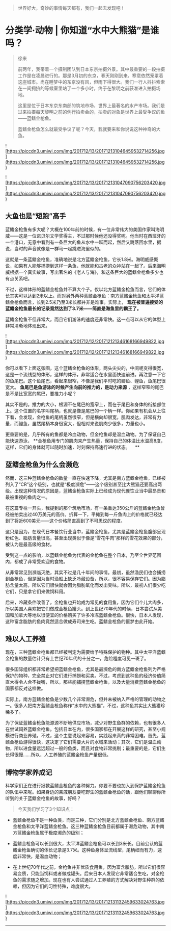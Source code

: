 > 世界好大，奇妙的事情每天都有，我们一起去发现吧！

# 分类学·动物 | 你知道“水中大熊猫”是谁吗？

> 徐来
> 
> 前两年，我带着一个摄制团队到日本东京拍摄外景。其中最重要的一段拍摄工作是在凌晨进行的。那是3月初的东京，春天刚刚到来，寒意依然笼罩着这座城市。尚在睡梦中的东京没有风，但雨下得很大。我们一行人抖抖索索在一间拥挤的等候室里站了一个多小时，终于在黎明之前获准进入拍摄场地。
> 
> 这里是位于日本东京东南部的筑地市场，世界上最著名的水产市场。我们是过来拍摄每天黎明之前的例行拍卖会的，拍卖的对象是世界上最受争议的鱼——蓝鳍金枪鱼。
> 
> 蓝鳍金枪鱼怎么就最受争议了呢？今天，我就要来和你说说这种神奇的大鱼。

![https://piccdn3.umiwi.com/img/201712/13/201712131046459532714256.jpg](https://piccdn3.umiwi.com/img/201712/13/201712131046459532714256.jpg)

![https://piccdn3.umiwi.com/img/201712/13/201712131047090756203420.jpg](https://piccdn3.umiwi.com/img/201712/13/201712131047090756203420.jpg)

## 大鱼也是“短跑”高手

蓝鳍金枪鱼有多大呢？大概在100年前的时候，有一位非常伟大的美国作家叫海明威——这是一位诺贝尔文学奖得主，不过那时候他还没得奖呢。他当时在西班牙的一个港口，无意中看到有一条巨大的鱼从水中一跃而起，然后又跳落回水里，据说，当时的声音就像是一群马一起跳进海里似的。

这就是一条蓝鳍金枪鱼，准确地说是北方蓝鳍金枪鱼，它长1.8米。海明威感慨说，如果有人能够捕捞到这样一条鱼，他就能和古老的众神站在一起了。后来海明威根据一个真实故事，写出著名的《老人与海》，和这条巨大的蓝鳍金枪鱼多少也有点关系吧。

不过，这样体形的蓝鳍金枪鱼并不算大个子。仅以北方蓝鳍金枪鱼而言，它们的体长其实可以达到2米以上。而对另外两种蓝鳍金枪鱼：南方蓝鳍金枪鱼和太平洋蓝鳍金枪鱼而言，长到2.5米乃至3米长都并非是难事。实际上， **现在被普遍接受的蓝鳍金枪鱼最长的记录竟然达到了3.7米——简直是海鱼里的霸王了。**

蓝鳍金枪鱼不但非常大，而且它们游泳的速度还非常快。这一点可以从它的体型上非常清晰地体现出来。

![https://piccdn3.umiwi.com/img/201712/12/201712121346168166949822.jpg](https://piccdn3.umiwi.com/img/201712/12/201712121346168166949822.jpg)

你可以看下上面这张图，这个蓝鳍金枪鱼的体形，两头尖尖的，中间呢变得很宽，这是一个流线型的体形，这样的体形，非常适合在水里面快速前进。再注意一下它的鱼尾巴。这个鱼尾巴，看起来很窄，不像是我们平时吃的鲫鱼、鲤鱼，鱼尾巴很宽大。 **鱼尾巴是鱼游泳的时候产生向前的推力的，是动力来源** ，这样窄窄的尾巴是不是比宽宽的尾巴，要推力小呢？

其实不是的。推力的大小，根源不在尾巴的宽窄上，而在于尾巴和身体的衔接部位上。这个位置的名字叫尾柄，也就是像是尾巴的一个柄一样。你如果有机会从上往下看，会发现，金枪鱼的尾柄虽然很窄，但是横向却很宽，肌肉发达，非常有力量，而鲤鱼，虽然尾柄本身很宽大，但相对来说肌肉少很多，力量也小。

更重要的是，几乎所有的鱼都是冷血动物，但金枪鱼却是温血动物。为了保证自己能快速游泳， **金枪鱼用专门的肌肉来产生热量，保持自己的体温比水温高8度，这样，它们的身体就可以随时加速，时刻保持高速行进的状态。    **

## 蓝鳍金枪鱼为什么会濒危

然而，这三种蓝鳍金枪鱼的数量一直在快速下降，尤其是南方蓝鳍金枪鱼，已经被列入了“CR”这个级别，也就是“极度濒危”——这个级别甚至比大熊猫还要高出两级。出现这种情况的原因是，蓝鳍金枪鱼实际上已经成为现代餐饮业当中最昂贵和最被重视的鱼肉之一。

在这篇专栏一开头，我提到的那个筑地市场，有一条重达350公斤的蓝鳍金枪鱼曾经被拍卖出过40万美元的高价。折算一下，平摊到每一斤鱼肉上的价格就已经达到了将近600美元——这个价格简直高到了不可思议的程度。

这只是因为，在现代日本餐饮行业当中，蓝鳍金枪鱼，尤其是蓝鳍金枪鱼腹部呈现粉红色、脂肪含量很高，甚至出现类似于像是“雪花牛肉”那样的雪花效果的部分，被认为是最高级的食材。

受到这一点的影响，以蓝鳍金枪鱼为代表的金枪鱼在整个日本，乃至全世界范围内，都成了非常受欢迎的食物。

从非常常见到濒临灭绝，其实不过是几十年间的事情。最初，虽然渔民们也会捕捞到金枪鱼，但是因为当时渔船上缺乏冷藏设备，所以，很不容易保存它们。因为脂肪含量太高，所以它们很快就会因为脂肪氧化而发出臭味。所以，最初人们很少吃它们，只是拿它们来做饲料用。

后来，冷藏条件改善了，金枪鱼也开始成为常见的食用鱼，因为它们个儿大肉多，所以美国人喜欢把它们做成金枪鱼罐头。到上世纪70年代的时候，日本尝试从美国和加拿大等地以很便宜的价格购买了许多冷冻蓝鳍金枪鱼。很快，日本人发现，这种富含脂肪的鱼肉竟然适合做成寿司来生吃。蓝鳍金枪鱼的噩梦由此开始。    

## 难以人工养殖

现在，三种蓝鳍金枪鱼都已经被判定为需要给予特殊保护的物种。其中太平洋蓝鳍金枪鱼的数量估计只有上世纪70年代的十分之一，危险程度可见一斑了。

很多国际组织都非常希望把蓝鳍金枪鱼，尤其是最濒危的南方蓝鳍金枪鱼列为严格保护的物种，完全禁止对它们进行捕捞和买卖。不过，考虑到这种鱼的经济价值简直大得令人合不拢嘴，所以，那些能捕捞蓝鳍金枪鱼，以及大量消费蓝鳍金枪鱼的国家都反对这样做。

实际上，南方蓝鳍金枪鱼是少数几个非常濒危，但并未被纳入严格的管理的动物之一。很多人把南方蓝鳍金枪鱼称作“水中的大熊猫”，不过，这种鱼其实比大熊猫珍稀多了。

为了保证蓝鳍金枪鱼能源源不断地供应市场，减少对野生鱼群的依赖，也有很多人在尝试饲养蓝鳍金枪鱼。包括日本在内，很多国家都在开展这样的研究，甚至小规模进行商业养殖。不过，这个主意说起来容易，实践起来真的非常困难。首先，蓝鳍金枪鱼游得很快，这决定了它们需要大片的水域来活动；其次，它们是温血动物，所以进食量远远超过一般的鱼类，而且对食物非常挑剔；最重要的是，它们生长得很慢……所以，人工养殖的蓝鳍金枪鱼产量很低。

## 博物学家养成记

科学家们正在进行拯救蓝鳍金枪鱼的各种努力。你要不要也加入到保护蓝鳍金枪鱼的队伍中来呢。如果身边的亲戚朋友要吃野生的蓝鳍金枪鱼的话，跟他们聊聊你所听到的关于蓝鳍金枪鱼的故事，好吗？ 

> 今天我们学习了3个知识点：

* 蓝鳍金枪鱼不是一种鱼类，而是三种，它们分别是北方蓝鳍金枪鱼、南方蓝鳍金枪鱼和太平洋蓝鳍金枪鱼。这三种蓝鳍金枪鱼目前都属于濒危动物，其中南方蓝鳍金枪鱼属于极度濒危的级别；

* 蓝鳍金枪鱼可以长到很大，太平洋蓝鳍金枪鱼可以长到3米长。目前公认的蓝鳍金枪鱼确切的体长记录是3.7米。这种鱼身体呈流线型，尾柄细而有力，速度非常快，是温血动物；

* 在上世纪70年代之前，金枪鱼并非优质食用鱼，因为富含脂肪，所以它们很容易变质，只能当饲料或者做成罐头。后来日本人发现它非常适合生吃，对金枪鱼的需求随之增加。现在也有人尝试通过人工养殖的方式解决对野生种群的依赖，但因为它们的习性特殊，难度很大。

![https://piccdn3.umiwi.com/img/201712/13/201712131132459633024763.jpg](https://piccdn3.umiwi.com/img/201712/13/201712131132459633024763.jpg)

---
